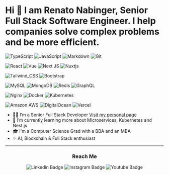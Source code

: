 # Hi 👋 I am Renato Nabinger, Senior Full Stack Software Engineer. I help companies solve complex problems and be more efficient.

![TypeScript](https://img.shields.io/badge/TypeScript-007ACC?style=for-the-badge&logo=typescript&logoColor=white)
![JavaScript](https://img.shields.io/badge/JavaScript-323330?style=for-the-badge&logo=javascript&logoColor=F7DF1E)
![Markdown](https://img.shields.io/badge/Markdown-000000?style=for-the-badge&logo=markdown&logoColor=white)
![Git](https://img.shields.io/badge/Git-E34F26?style=for-the-badge&logo=git&logoColor=white)

![React](https://img.shields.io/badge/React-20232A?style=for-the-badge&logo=react&logoColor=61DAFB)
![Vue](https://img.shields.io/badge/Vue.js-35495E?style=for-the-badge&logo=vue.js&logoColor=4FC08D)
![Next JS](https://img.shields.io/badge/Next-black?style=for-the-badge&logo=next.js&logoColor=white)
![Nuxtjs](https://img.shields.io/badge/Nuxt-002E3B?style=for-the-badge&logo=nuxtdotjs&logoColor=#00DC82)

![Tailwind_CSS](https://img.shields.io/badge/Tailwind_CSS-38B2AC?style=for-the-badge&logo=tailwind-css&logoColor=white)
![Bootstrap](https://img.shields.io/badge/Bootstrap-563D7C?style=for-the-badge&logo=bootstrap&logoColor=white)

![MySQL](https://img.shields.io/badge/MySQL-00000F?style=for-the-badge&logo=mysql&logoColor=white)
![MongoDB](https://img.shields.io/badge/MongoDB-4EA94B?style=for-the-badge&logo=mongodb&logoColor=white)
![Redis](https://img.shields.io/badge/Redis-D9281A?style=for-the-badge&logo=redis&logoColor=white)
![GraphQL](https://img.shields.io/badge/-GraphQL-E10098?style=for-the-badge&logo=graphql&logoColor=white)

![Nginx](https://img.shields.io/badge/Nginx-009639?style=for-the-badge&logo=nginx&logoColor=white)
![Docker](https://img.shields.io/badge/Docker-2496ED?style=for-the-badge&logo=docker&logoColor=white)
![Kubernetes](https://img.shields.io/badge/kubernetes-%23326ce5.svg?style=for-the-badge&logo=kubernetes&logoColor=white)

![Amazon AWS](https://img.shields.io/badge/Amazon_AWS-232F3E?style=for-the-badge&logo=amazon-aws&logoColor=white)
![DigitalOcean](https://img.shields.io/badge/DigitalOcean-%230167ff.svg?style=for-the-badge&logo=digitalOcean&logoColor=white)
![Vercel](https://img.shields.io/badge/vercel-%23000000.svg?style=for-the-badge&logo=vercel&logoColor=white)


- 🧔🏻 I’m a Senior Full Stack Developer <a href="https://renato.digital" type="_blank">Visit my personal page</a>
- 🌱 I’m currently learning more about Microservices, Kubernetes and Nest.js
- 🎓 I'm a Computer Science Grad with a BBA and an MBA
- ✨ AI, Blockchain & Full Stack enthusiast

---

<h3 align="center">Reach Me</h3>
<p align="center">
<img alt="Linkedin Badge" src="https://img.shields.io/badge/-renatonabinger-blue?style=flat-square&logo=Linkedin&logoColor=white&link=https://www.linkedin.com/in/renatonabinger)](https://www.linkedin.com/in/renatonabinger" />
<img alt="Instagram Badge" src="https://img.shields.io/badge/-renatonabinger-purple?style=flat-square&logo=Instagram&logoColor=white&link=https://www.instagram.com/renatonabinger)](https://www.instagram.com/renatonabinger" />
<img alt="Youtube Badge" src="https://img.shields.io/badge/-renatonabinger-red?style=flat-square&logo=youtube&logoColor=white&link=https://www.youtube.com/@renatonabinger)]([https://www.instagram.com/renatonabinger](https://www.youtube.com/@renatonabinger)" />
</p>
  
 
